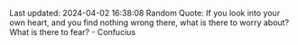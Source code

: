 Last updated: 2024-04-02 16:38:08
Random Quote: If you look into your own heart, and you find nothing wrong there, what is there to worry about? What is there to fear? - Confucius
